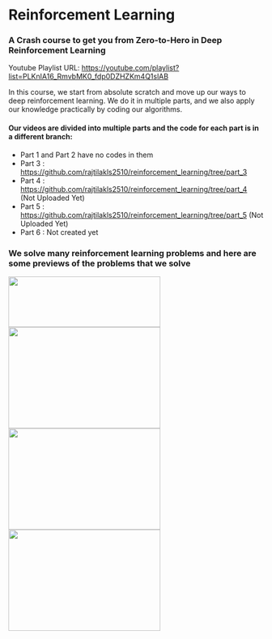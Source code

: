 # Reinforcement Learning

### A Crash course to get you from Zero-to-Hero in Deep Reinforcement Learning
Youtube Playlist URL: https://youtube.com/playlist?list=PLKnIA16_RmvbMK0_fdp0DZHZKm4Q1slAB

In this course, we start from absolute scratch and move up our ways to deep reinforcement learning. 
We do it in multiple parts, and we also apply our knowledge practically by coding our algorithms.


#### Our videos are divided into multiple parts and the code for each part is in a different branch:
- Part 1 and Part 2 have no codes in them
- Part 3 : https://github.com/rajtilakls2510/reinforcement_learning/tree/part_3
- Part 4 : https://github.com/rajtilakls2510/reinforcement_learning/tree/part_4 (Not Uploaded Yet)
- Part 5 : https://github.com/rajtilakls2510/reinforcement_learning/tree/part_5 (Not Uploaded Yet)
- Part 6 : Not created yet

### We solve many reinforcement learning problems and here are some previews of the problems that we solve

<img src="https://user-images.githubusercontent.com/53657825/178180364-96cd557e-690b-4d19-ad4c-9b8f0abde39e.gif" width="300" height="100"> <img src="https://user-images.githubusercontent.com/53657825/178180373-fd35ee6c-5d02-4cdc-bfe7-a85ad6524eea.gif" width="300" height="200"> 
<img src="https://user-images.githubusercontent.com/53657825/178180374-287ae378-cea7-4bc3-aecf-766a300f09eb.gif" width="300" height="200"> <img src="https://user-images.githubusercontent.com/53657825/178180474-cba74be6-9c0b-45b7-88eb-1d04ceb2a6c1.gif" width="300" height="200">
